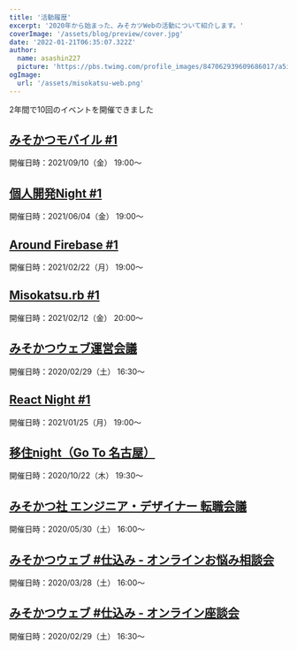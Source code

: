 ```yaml
---
title: '活動履歴'
excerpt: '2020年から始まった、みそカツWebの活動について紹介します。'
coverImage: '/assets/blog/preview/cover.jpg'
date: '2022-01-21T06:35:07.322Z'
author:
  name: asashin227
  picture: 'https://pbs.twimg.com/profile_images/847062939609686017/a5iTanEo_400x400.jpg'
ogImage:
  url: '/assets/misokatsu-web.png'
---
```


2年間で10回のイベントを開催できました
## [みそかつモバイル #1](https://misokatsu-web.connpass.com/event/221035/)
開催日時：2021/09/10（金） 19:00〜

## [個人開発Night #1](https://misokatsu-web.connpass.com/event/198874/)
開催日時：2021/06/04（金） 19:00〜

## [Around Firebase #1](https://misokatsu-web.connpass.com/event/198869/)
開催日時：2021/02/22（月） 19:00〜

## [Misokatsu.rb #1](https://misokatsu-web.connpass.com/event/198867/)
開催日時：2021/02/12（金） 20:00〜

## [みそかつウェブ運営会議](https://misokatsu-web.connpass.com/event/202546/)
開催日時：2020/02/29（土） 16:30〜

## [React Night #1](https://misokatsu-web.connpass.com/event/196285/)
開催日時：2021/01/25（月） 19:00〜

## [移住night（Go To 名古屋）](https://misokatsu-web.connpass.com/event/191753/)
開催日時：2020/10/22（木） 19:30〜

## [みそかつ社 エンジニア・デザイナー 転職会議](https://misokatsu-web.connpass.com/event/175944/)
開催日時：2020/05/30（土） 16:00〜

## [みそかつウェブ #仕込み - オンラインお悩み相談会](https://misokatsu-web.connpass.com/event/171523/)
開催日時：2020/03/28（土） 16:00〜

## [みそかつウェブ #仕込み - オンライン座談会](https://misokatsu-web.connpass.com/event/169174/)
開催日時：2020/02/29（土） 16:30〜
